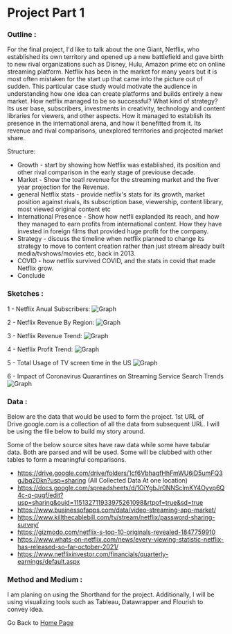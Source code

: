 # Project Part 1

### Outline : 
For the final project, I'd like to talk about the one Giant, Netflix, who established its own territory and opened up a new battlefield and gave birth to new rival organizations such as Disney, Hulu, Amazon prime etc on online streaming platform. Netflix has been in the market for many years but it is most often mistaken for the start up that came into the picture out of sudden. This particular case study would motivate the audience in understanding how one idea can create platforms and builds entirely a new market. How netflix managed to be so successful? What kind of strategy? Its user base, subscribers, investments in creativity, technology and content libraries for viewers, and other aspects. How it managed to establish its presence in the international arena, and how it benefitted from it. Its revenue and rival comparisons, unexplored territories and projected market share.

Structure:
- Growth - start by showing how Netflix was established, its position and other rival comparison in the early stage of previouse decade.
- Market - Show the toatl revenue for the streaming market and the fiver year projection for the Revenue.
- general Netflix stats - provide netflix's stats for its growth, market position against rivals, its subscription base, viewership, content library, most viewed original content etc
- International Presence - Show how netfli explanded its reach, and how they managed to earn profits from international content. How they have invested in foreign films that provided huge profit for the company.
-  Strategy - discuss the timeline when netflix planned to change its strategy to move to content creation rather than just stream already built media/tvshows/movies etc, back in 2013.
-  COVID - how netflix survived COVID, and the stats in covid that made Netflix grow.
-  Conclude


### Sketches :

1 - Netflix Anual Subscribers:
![Graph](/ProjectPart1-1.png)

2 - Netflix Revenue By Region:
![Graph](/ProjectPart1-2.png)


3 - Netflix Revenue Trend:
![Graph](/ProjectPart1-3.png)


4 - Netflix Profit Trend:
![Graph](/ProjectPart1-4.png)


5 - Total Usage of TV screen time in the US 
![Graph](/ProjectPart1-5.png)


6 - Impact of Coronavirus Quarantines on Streaming Service Search Trends
![Graph](/ProjectPart1-6.png)



### Data : 
Below are the data that would be used to form the project. 1st URL of Drive.google.com is a collection of all the data from subsequent URL. I will be using the file below to build my story around.

Some of the below source sites have raw data while some have tabular data. Both are parsed and will be used. Some will be clubbed with other tables to form a meaningful comparisons.

- https://drive.google.com/drive/folders/1cf6VbhagfHhFmWU6jD5umFQ3gJbq2Dkn?usp=sharing (All Collected Data At one location)
- https://docs.google.com/spreadsheets/d/1OiYgbJr0NNSclmKY4Oyvp6Q4c-q-qugf/edit?usp=sharing&ouid=115132711933975261098&rtpof=true&sd=true
- https://www.businessofapps.com/data/video-streaming-app-market/
- https://www.killthecablebill.com/tv/stream/netflix/password-sharing-survey/
- https://gizmodo.com/netflix-s-top-10-originals-revealed-1847759910
- https://www.whats-on-netflix.com/news/every-viewing-statistic-netflix-has-released-so-far-october-2021/
- https://www.netflixinvestor.com/financials/quarterly-earnings/default.aspx


### Method and Medium :

I am planing on using the Shorthand for the project. Additionally, I will be using visualizing tools such as Tableau, Datawrapper and Flourish to convey idea. 

Go Back to [Home Page](/README.md)
